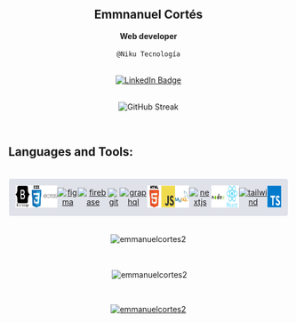 <style>

  .blue-bg {
    background-color: #E0E2EA;
    border-radius: 5px;
    display: flex;
    justify-content: space-between;
    align-items: center;
    padding: 12px;
    border: 1px solid white;
  }

</style>

<div id="header" align="center">

## Emmnanuel Cortés

**Web developer**

`@Niku Tecnología`

</div>

<br />

<div id="badges" align="center">
  <a href="https://www.linkedin.com/in/emmanuel-cortes-padilla/?locale=en_US"><img src="https://img.shields.io/badge/LinkedIn-blue?style=for-the-badge&logo=linkedin&logoColor=white" alt="LinkedIn Badge"/></a>

</div>

<br />

<div align="center">

![GitHub Streak](http://github-readme-streak-stats.herokuapp.com?user=emmanuelcortes2&theme=dark&background=031758)

</div>

<br />


## Languages and Tools:


<br />


<div align="center" class="blue-bg"> <a href="https://getbootstrap.com" target="_blank" rel="noreferrer"> <img src="https://raw.githubusercontent.com/devicons/devicon/master/icons/bootstrap/bootstrap-plain-wordmark.svg" alt="bootstrap" width="40" height="40"/> </a> <a href="https://www.w3schools.com/css/" target="_blank" rel="noreferrer"> <img src="https://raw.githubusercontent.com/devicons/devicon/master/icons/css3/css3-original-wordmark.svg" alt="css3" width="40" height="40"/> </a> <a href="https://expressjs.com" target="_blank" rel="noreferrer"> <img src="https://raw.githubusercontent.com/devicons/devicon/master/icons/express/express-original-wordmark.svg" alt="express" width="40" height="40"/> </a> <a href="https://www.figma.com/" target="_blank" rel="noreferrer"> <img src="https://www.vectorlogo.zone/logos/figma/figma-icon.svg" alt="figma" width="40" height="40"/> </a> <a href="https://firebase.google.com/" target="_blank" rel="noreferrer"> <img src="https://www.vectorlogo.zone/logos/firebase/firebase-icon.svg" alt="firebase" width="40" height="40"/> </a> <a href="https://git-scm.com/" target="_blank" rel="noreferrer"> <img src="https://www.vectorlogo.zone/logos/git-scm/git-scm-icon.svg" alt="git" width="40" height="40"/> </a> <a href="https://graphql.org" target="_blank" rel="noreferrer"> <img src="https://www.vectorlogo.zone/logos/graphql/graphql-icon.svg" alt="graphql" width="40" height="40"/> </a> <a href="https://www.w3.org/html/" target="_blank" rel="noreferrer"> <img src="https://raw.githubusercontent.com/devicons/devicon/master/icons/html5/html5-original-wordmark.svg" alt="html5" width="40" height="40"/> </a> <a href="https://developer.mozilla.org/en-US/docs/Web/JavaScript" target="_blank" rel="noreferrer"> <img src="https://raw.githubusercontent.com/devicons/devicon/master/icons/javascript/javascript-original.svg" alt="javascript" width="40" height="40"/> </a> <a href="https://www.mysql.com/" target="_blank" rel="noreferrer"> <img src="https://raw.githubusercontent.com/devicons/devicon/master/icons/mysql/mysql-original-wordmark.svg" alt="mysql" width="40" height="40"/> </a> <a href="https://nextjs.org/" target="_blank" rel="noreferrer"> <img src="https://cdn.worldvectorlogo.com/logos/nextjs-2.svg" alt="nextjs" width="40" height="40"/> </a> <a href="https://nodejs.org" target="_blank" rel="noreferrer"> <img src="https://raw.githubusercontent.com/devicons/devicon/master/icons/nodejs/nodejs-original-wordmark.svg" alt="nodejs" width="40" height="40"/> </a> <a href="https://reactjs.org/" target="_blank" rel="noreferrer"> <img src="https://raw.githubusercontent.com/devicons/devicon/master/icons/react/react-original-wordmark.svg" alt="react" width="40" height="40"/> </a> <a href="https://tailwindcss.com/" target="_blank" rel="noreferrer"> <img src="https://www.vectorlogo.zone/logos/tailwindcss/tailwindcss-icon.svg" alt="tailwind" width="40" height="40"/> </a> <a href="https://www.typescriptlang.org/" target="_blank" rel="noreferrer"> <img src="https://raw.githubusercontent.com/devicons/devicon/master/icons/typescript/typescript-original.svg" alt="typescript" width="40" height="40"/> </a> 
</div>

<br />

<p align="center"><img align="center" src="https://github-readme-stats.vercel.app/api/top-langs?username=emmanuelcortes2&show_icons=true&locale=en&layout=compact&theme=nord&background=000000" alt="emmanuelcortes2" /></p>

<br />

<p align="center">&nbsp;<img align="center" src="https://github-readme-stats.vercel.app/api?username=emmanuelcortes2&show_icons=true&locale=en&theme=nord&background=031758" alt="emmanuelcortes2" /></p>

<br />

<p align="center"> <a href="https://github.com/ryo-ma/github-profile-trophy"><img src="https://github-profile-trophy.vercel.app/?username=emmanuelcortes2&row=3&column=3&theme=nord" alt="emmanuelcortes2" /></a> </p>
